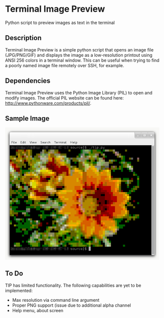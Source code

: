 # Terminal Image Preview
Python script to preview images as text in the terminal

Description
-----------
Terminal Image Preview is a simple python script that opens an image file (JPG/PNG/GIF) and displays the image as a low-resolution printout using ANSI 256 colors in a terminal window. This can be useful when trying to find a poorly named image file remotely over SSH, for example.

Dependencies
------------
Terminal Image Preview uses the Python Image Library (PIL) to open and modify images. The official PIL website can be found here: http://www.pythonware.com/products/pil/.

Sample Image
------------
![alt tag](example/sample_output.png)

To Do
-----
TIP has limited functionality. The following capabilities are yet to be implemented:
* Max resolution via command line argument
* Proper PNG support (issue due to additional alpha channel
* Help menu, about screen
